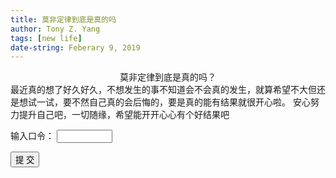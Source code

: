 ```yaml
---
title: 莫非定律到底是真的吗
author: Tony Z. Yang
tags: [new life]
date-string: Feberary 9, 2019
---
```

<center>
莫非定律到底是真的吗？
</center>
最近真的想了好久好久，不想发生的事不知道会不会真的发生，就算希望不大但还是想试一试，要不然自己真的会后悔的，要是真的能有结果就很开心啦。 安心努力提升自己吧，一切随缘，希望能开开心心有个好结果吧

<head>

<script>
function password(){
var p = prompt("Input the Password","");
if(p!='123456'){
alert('Wrong Password!');
return false;
}else{
alert("Yes!");
return /_posts/haha.html;
}
}
</script>

<script language="javascript">
<!--
function test(form){test3(form)}
function test3(form){
if (form.text3.value！="123")
alert("密码错误，请重新输入！")
}
-->
</script>

<form name="form1" action="http://www.zeshiyang.com/haha.html" onsubmit="test(form1)">
<p>输入口令： <input type="password" name="text3" size="8" maxlength="8"> </p>

<input type="submit" name="提交" value="提 交">
</form>
</head>
